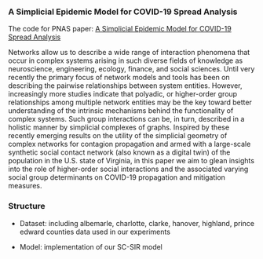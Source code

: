 ### A Simplicial Epidemic Model for COVID-19 Spread Analysis

The code for PNAS paper: [A Simplicial Epidemic Model for COVID-19 Spread Analysis](https://www.pnas.org/doi/10.1073/pnas.2313171120)

Networks allow us to describe a wide range of interaction phenomena that occur in complex systems arising in such diverse fields of knowledge as neuroscience, engineering, ecology, finance, and social sciences. Until very recently the primary focus of network models and tools has been on describing the pairwise relationships between system entities. However, increasingly more studies indicate that polyadic, or higher-order group relationships among multiple network entities may be the key toward better understanding of the intrinsic mechanisms behind the functionality of complex systems. Such group interactions can be, in turn, described in a holistic manner by simplicial complexes of graphs. Inspired by these recently emerging results on the utility of the simplicial geometry of complex networks for contagion propagation and armed with a large-scale synthetic social contact network (also known as a digital twin) of the population in the U.S. state of Virginia, in this paper we aim to glean insights into the role of higher-order social interactions and the associated varying social group determinants on COVID-19 propagation and mitigation measures.

### Structure
+ Dataset: including albemarle, charlotte, clarke, hanover, highland, prince edward counties data used in our experiments

+ Model: implementation of our SC-SIR model
